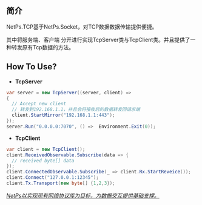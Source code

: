 ﻿## 简介

NetPs.TCP基于NetPs.Socket，对TCP数据数据传输提供便捷。

其中将服务端、客户端 分开进行实现TcpServer类与TcpClient类。并且提供了一种转发原有Tcp数据的方法。

## How To Use?

- **TcpServer**
  
```csharp
var server = new TcpServer((server, client) =>
{
  // Accept new client
  // 转发到192.168.1.1，并且会将接收后的数据转发回请求端
  client.StartMirror("192.168.1.1:443");
});
server.Run("0.0.0.0:7070", () =>  Environment.Exit(0));
```

- **TcpClient**
  
```csharp
var client = new TcpClient();
client.ReceivedObservable.Subscribe(data => {
  // received byte[] data
});
client.ConnectedObservable.Subscribe(_ => client.Rx.StartReveice());
client.Connect("127.0.0.1:12345");
client.Tx.Transport(new byte[] {1,2,3});
```


*<u>NetPs以实现现有网络协议库为目标，为数据交互提供基础支撑。</u>*